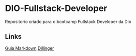 # DIO-Fullstack-Developer
Repositorio criado para o bootcamp Fullstack Developer da Dio
## Links
[Guia Markdown](https://www.markdownguide.org/getting-started/)
[Dillinger](https://dillinger.io/)

